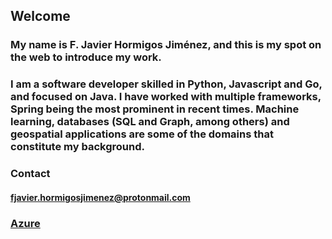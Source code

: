 ## Welcome
### My name is F. Javier Hormigos Jiménez, and this is my spot on the web to introduce my work.

### I am a software developer skilled in Python, Javascript and Go, and focused on Java. I have worked with multiple frameworks, Spring being the most prominent in recent times. Machine learning, databases (SQL and Graph, among others) and geospatial applications are some of the domains that constitute my background.

### Contact
#### fjavier.hormigosjimenez@protonmail.com

### [Azure](/azure-index.md)
